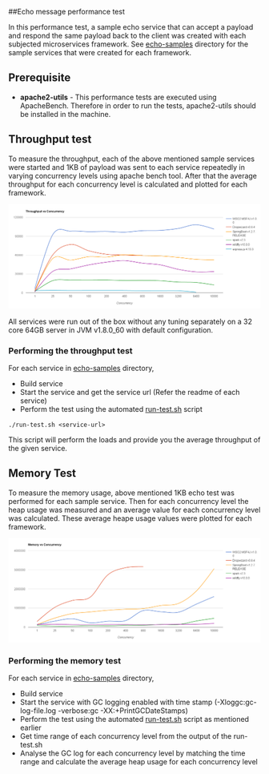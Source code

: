 ##Echo message performance test

In this performance test, a sample echo service that can accept a payload and respond the same payload back to the 
client was created with each subjected microservices framework. See [echo-samples](echo-samples) directory for the 
sample services that were created for each framework.

## Prerequisite
* **apache2-utils** - This performance tests are executed using ApacheBench. Therefore in order to run the tests, apache2-utils
should be installed in the machine.

## Throughput test

To measure the throughput, each of the above mentioned sample services were started and 1KB of payload was sent to 
each service repeatedly in varying concurrency levels using apache bench tool. After that the average throughput for
each concurrency level is calculated and plotted for each framework.

![Throughput](graphs/tps.png)

All services were run out of the box without any tuning separately on a 32 core 64GB server in JVM v1.8.0_60 with default configuration.

### Performing the throughput test

For each service in [echo-samples](echo-samples) directory,
* Build service
* Start the service and get the service url (Refer the readme of each service)
* Perform the test using the automated [run-test.sh](run-test.sh) script

```
./run-test.sh <service-url>
```
This script will perform the loads and provide you the average throughput of the given service.


## Memory Test

To measure the memory usage, above mentioned 1KB echo test was performed for each sample service. Then for each 
concurrency level the heap usage was measured and an average value for each concurrency level was calculated. These
average heape usage values were plotted for each framework.

![Memory](graphs/memory.png)

### Performing the memory test

For each service in [echo-samples](echo-samples) directory,
* Build service
* Start the service with GC logging enabled with time stamp (-Xloggc:gc-log-file.log -verbose:gc -XX:+PrintGCDateStamps)
* Perform the test using the automated [run-test.sh](run-test.sh) script as mentioned earlier
* Get time range of each concurrency level from the output of the run-test.sh
* Analyse the GC log for each concurrency level by matching the time range and calculate the average heap usage for each concurrency level
